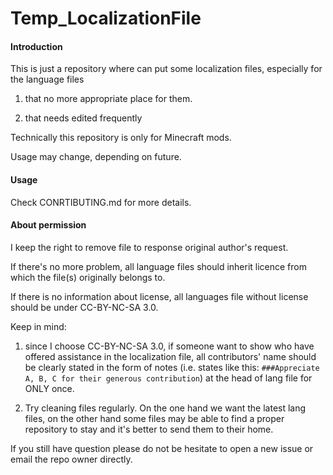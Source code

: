 # Temp_LocalizationFile

#### Introduction
This is just a repository where can put some localization files, especially for the language files 

1. that no more appropriate place for them.

2. that needs edited frequently

Technically this repository is only for Minecraft mods. 

Usage may change, depending on future.

#### Usage

Check CONRTIBUTING.md for more details.

#### About permission
I keep the right to remove file to response original author's request.

If there's no more problem, all language files should inherit licence from which the file(s) originally belongs to.

If there is no information about license, all languages file without license should be under CC-BY-NC-SA 3.0.

Keep in mind: 

1. since I choose CC-BY-NC-SA 3.0, if someone want to show who have offered assistance in the localization file, all contributors' name should be clearly stated in the form of notes (i.e. states like this: ````###Appreciate A, B, C for their generous contribution````) at the head of lang file for ONLY once.

2. Try cleaning files regularly. On the one hand we want the latest lang files, on the other hand some files may be able to find a proper repository to stay and it's better to send them to their home.

If you still have question please do not be hesitate to open a new issue or email the repo owner directly.
